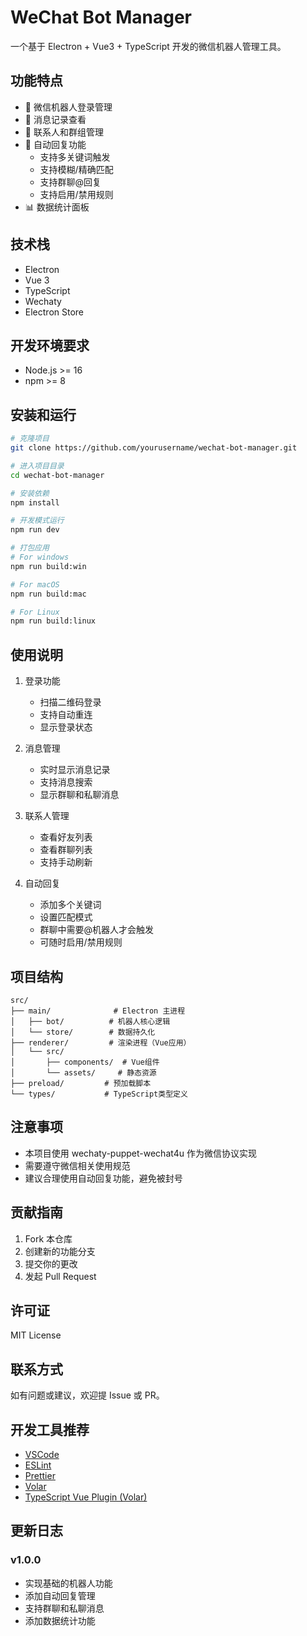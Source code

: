 # WeChat Bot Manager

一个基于 Electron + Vue3 + TypeScript 开发的微信机器人管理工具。

## 功能特点

- 🤖 微信机器人登录管理
- 💬 消息记录查看
- 👥 联系人和群组管理
- 🔄 自动回复功能
  - 支持多关键词触发
  - 支持模糊/精确匹配
  - 支持群聊@回复
  - 支持启用/禁用规则
- 📊 数据统计面板

## 技术栈

- Electron
- Vue 3
- TypeScript
- Wechaty
- Electron Store

## 开发环境要求

- Node.js >= 16
- npm >= 8

## 安装和运行

```bash
# 克隆项目
git clone https://github.com/yourusername/wechat-bot-manager.git

# 进入项目目录
cd wechat-bot-manager

# 安装依赖
npm install

# 开发模式运行
npm run dev

# 打包应用
# For windows
npm run build:win

# For macOS
npm run build:mac

# For Linux
npm run build:linux
```

## 使用说明

1. 登录功能
   - 扫描二维码登录
   - 支持自动重连
   - 显示登录状态

2. 消息管理
   - 实时显示消息记录
   - 支持消息搜索
   - 显示群聊和私聊消息

3. 联系人管理
   - 查看好友列表
   - 查看群聊列表
   - 支持手动刷新

4. 自动回复
   - 添加多个关键词
   - 设置匹配模式
   - 群聊中需要@机器人才会触发
   - 可随时启用/禁用规则

## 项目结构

```
src/
├── main/              # Electron 主进程
│   ├── bot/          # 机器人核心逻辑
│   └── store/        # 数据持久化
├── renderer/         # 渲染进程（Vue应用）
│   └── src/
│       ├── components/  # Vue组件
│       └── assets/     # 静态资源
├── preload/         # 预加载脚本
└── types/           # TypeScript类型定义
```

## 注意事项

- 本项目使用 wechaty-puppet-wechat4u 作为微信协议实现
- 需要遵守微信相关使用规范
- 建议合理使用自动回复功能，避免被封号

## 贡献指南

1. Fork 本仓库
2. 创建新的功能分支
3. 提交你的更改
4. 发起 Pull Request

## 许可证

MIT License

## 联系方式

如有问题或建议，欢迎提 Issue 或 PR。

## 开发工具推荐

- [VSCode](https://code.visualstudio.com/) 
- [ESLint](https://marketplace.visualstudio.com/items?itemName=dbaeumer.vscode-eslint)
- [Prettier](https://marketplace.visualstudio.com/items?itemName=esbenp.prettier-vscode)
- [Volar](https://marketplace.visualstudio.com/items?itemName=Vue.volar)
- [TypeScript Vue Plugin (Volar)](https://marketplace.visualstudio.com/items?itemName=Vue.vscode-typescript-vue-plugin)

## 更新日志

### v1.0.0

- 实现基础的机器人功能
- 添加自动回复管理
- 支持群聊和私聊消息
- 添加数据统计功能
